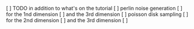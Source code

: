 [ ] TODO in addition to what's on the tutorial
    [ ] perlin noise generation
        [ ] for the 1nd dimension
        [ ] and the 3rd dimension
    [ ] poisson disk sampling 
        [ ] for the 2nd dimension
        [ ] and the 3rd dimension
    [ ]
